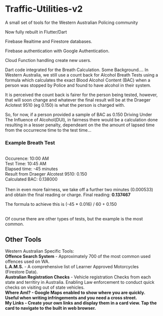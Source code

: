 # Traffic-Utilities-v2
A small set of tools for the Western Australian Policing community

Now fully rebuilt in Flutter/Dart

Firebase Realtime and Firestore databases. 

Firebase authentication with Google Authentication. 

Cloud Function handling create new users. 

Dart code integrated for the Breath Calculation. Some Background....
In Western Australia, we still use a count back for Alcohol Breath Tests using a formula which calculates the exact Blood Alcohol Content (BAC) when a person was stopped by Police and found to have alcohol in their system.

It is perceived the count back is fairer for the person being tested, however, that will soon change and whatever the final result will be at the Draeger Aclotest 9510 (eg 0.150) is what the person is charged with.

So, for now, if a person provided a sample of BAC as 0.150 Driving Under The Influence of Alcohol(DUI), in fairness there would be a calculation done resulting in a lesser penalty, dependeant on the the amount of lapsed time from the occurrecne time to the test time...

<h3>Example Breath Test</h3><br>
Occurence: 10:00 AM<br>
Test Time: 10:45 AM<br>
Elapsed time: -45 minutes<br>
Result from Draeger Alcotest 9510: 0.150<br>
Calculated BAC: 0.138000<br><br>
Then in even more fairness, we take off a further two minutes (0.000533) and obtain the final reading or charge.
Final reading: <b>0.137467</b><br>

The formula to achieve this is (-45 * 0.016) / 60 + 0.150<br><br>

Of course there are other types of tests, but the example is the most common.

<h2>Other Tools</h2>
Western Australian Specific Tools:<br>
<b>Offence Search System</b> - Approximately 700 of the most common used offences used on WA.<br>
<b>L.A.M.S.</B> - A comprehensive list of Learner Approved Motorcycles (Firestore Data).<br>
<b>Australian Registration Checks</b> - Vehicle registration Checks from each state and territiry in Australia. Enabling Law enforcement to conduct quick checks on visiting out of state vehicles.<br>
<b>Where AmI?</> - Google Maps enabled to show where you are quickly. Useful when writing infringements and you need a cross street.<br>
<b>My Links</b> - Create your own links and display them in a card view. Tap the card to navigate to the built in web browser.</br>
